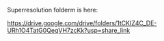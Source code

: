 Superresolution folderm is here:

https://drive.google.com/drive/folders/1tCKIZ4C_DE-URh1O4TatG0QeqVH7zcKk?usp=share_link